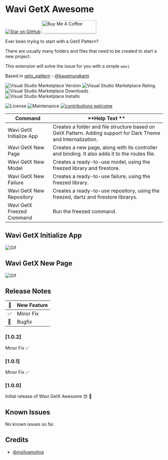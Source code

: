 # Wavi GetX Awesome

<!-- markdownlint-disable MD037 MD024 -->

[![Star on GitHub](https://img.shields.io/github/stars/msilvamolina/vscode-wavi-getx-awesome.svg?style=flat&logo=github&colorB=deeppink&label=stars)](https://github.com/msilvamolina/vscode-wavi-getx-awesome)
<a href="https://www.buymeacoffee.com/msilvamolina" target="_blank"><img src="https://www.buymeacoffee.com/assets/img/custom_images/orange_img.png" alt="Buy Me A Coffee" style="height: 41px !important;width: 174px !important;box-shadow: 0px 3px 2px 0px rgba(190, 190, 190, 0.5) !important;-webkit-box-shadow: 0px 3px 2px 0px rgba(190, 190, 190, 0.5) !important;" ></a>

Ever been trying to start with a GetX Pattern?

There are usually many folders and files that need to be created to start a new project.

This extension will solve the issue for you with a simple `wavi`

Based in [getx_pattern](https://github.com/kauemurakami/getx_pattern) - [@kauemurakami](https://github.com/kauemurakami)

![Visual Studio Marketplace Version](https://img.shields.io/visual-studio-marketplace/v/MartinSilvaMolina.wavi-getx-awesome?style=for-the-badge&logo=visual-studio-code)
![Visual Studio Marketplace Rating](https://img.shields.io/visual-studio-marketplace/r/MartinSilvaMolina.wavi-getx-awesome?style=for-the-badge&logo=visual-studio-code)
![Visual Studio Marketplace Downloads](https://img.shields.io/visual-studio-marketplace/d/MartinSilvaMolina.wavi-getx-awesome?style=for-the-badge&logo=visual-studio-code)
![Visual Studio Marketplace Installs](https://img.shields.io/visual-studio-marketplace/i/MartinSilvaMolina.wavi-getx-awesome?style=for-the-badge&logo=visual-studio-code)

![License](https://img.shields.io/github/license/msilvamolina/vscode-wavi-getx-awesome?style=for-the-badge&logo=github)
![Maintenance](https://img.shields.io/maintenance/yes/2021?style=for-the-badge&logo=github)
[![contributions welcome](https://img.shields.io/badge/contributions-welcome-brightgreen.svg?style=for-the-badge&logo=github)](https://github.com/msilvamolina/vscode-wavi-getx-awesome/issues)

| **Command**               | **Help Text **                                                                                                |
| ------------------------- | ------------------------------------------------------------------------------------------------------------- |
| Wavi GetX Initialize App  | Creates a folder and file structure based on GetX Pattern. Adding support for Dark Theme and Internalization. |
| Wavi GetX New Page        | Creates a new page, along with its controller and binding. It also adds it to the routes file.                |
| Wavi GetX New Model       | Creates a ready-to-use model, using the freezed library and firestore.                                        |
| Wavi GetX New Failure     | Creates a ready-to-use failure, using the freezed library.                                                    |
| Wavi GetX New Repository  | Creates a ready-to-use repository, using the freezed, dartz and firestore librarys.                           |
| Wavi GetX Freezed Command | Run the freezed command.                                                                                      |

## Wavi GetX Initialize App

![Gif](https://i.imgur.com/yctvmm9.gif)

## Wavi GetX New Page

![Gif](https://i.imgur.com/mgs559j.gif)

## Release Notes

| 🚀  | New Feature |
| --- | ----------- |
| ✅  | Minor Fix   |
| 🐛  | Bugfix      |

### [1.0.2]

Minor Fix ✅

### [1.0.1]

Minor Fix ✅

### [1.0.0]

Initial release of Wavi GetX Awesome 😍 🚀

## Known Issues

No known issues so far.

## Credits

- [@msilvamolina](https://github.com/msilvamolina)
